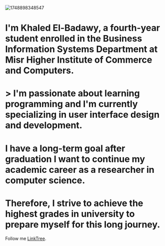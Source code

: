 ![1748898348547](https://github.com/user-attachments/assets/46d50ace-1252-4a72-b56e-b4d6e7177531)

# I'm **Khaled El-Badawy**, a fourth-year student enrolled in the Business Information Systems Department at Misr Higher Institute of Commerce and Computers.

# > I'm passionate about learning programming and I'm currently specializing in user interface design and development.

 # I have a long-term goal after graduation I want to continue my academic career as a researcher in computer science.
 # Therefore, I strive to achieve the highest grades in university to prepare myself for this long journey.

 Follow me [LinkTree](https://linktr.ee/khaled_elbadawy).
